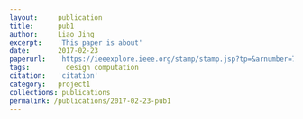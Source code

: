 ```yaml
---
layout:     publication
title:      pub1
author:     Liao Jing
excerpt:    'This paper is about'
date:       2017-02-23
paperurl:   'https://ieeexplore.ieee.org/stamp/stamp.jsp?tp=&arnumber=7860884'
tags: 		  design computation
citation:   'citation'
category:   project1
collections: publications
permalink: /publications/2017-02-23-pub1
---
```

